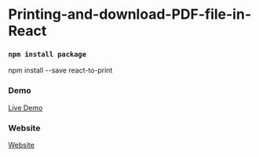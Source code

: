 # Printing-and-download-PDF-file-in-React

### `npm install package`

npm install --save react-to-print

### Demo

<a href="https://youtu.be/YYnqwFCyXB0" rel="nofollow"> Live Demo </a>

### Website
<a href="https://codeat21.com/how-to-printing-and-download-pdf-file-in-react-with-react-to-print/" rel="nofollow"> Website </a>
